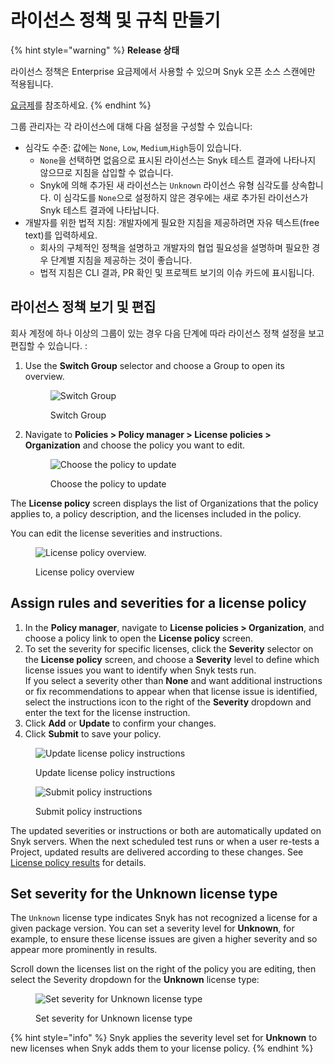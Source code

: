 # 라이선스 정책 및 규칙 만들기

{% hint style="warning" %}
**Release 상태**

라이선스 정책은 Enterprise 요금제에서 사용할 수 있으며 Snyk 오픈 소스 스캔에만 적용됩니다.

[요금제](https://snyk.io/plans)를 참조하세요.
{% endhint %}

그룹 관리자는 각 라이선스에 대해 다음 설정을 구성할 수 있습니다:

* 심각도 수준: 값에는 `None`, `Low`, `Medium`,`High`등이 있습니다.
  * `None`을 선택하면 없음으로 표시된 라이선스는 Snyk 테스트 결과에 나타나지 않으므로 지침을 삽입할 수 없습니다.
  * Snyk에 의해 추가된 새 라이선스는 `Unknown` 라이선스 유형 심각도를 상속합니다. 이 심각도를 `None`으로 설정하지 않은 경우에는 새로 추가된 라이선스가 Snyk 테스트 결과에 나타납니다.
* 개발자를 위한 법적 지침: 개발자에게 필요한 지침을 제공하려면 자유 텍스트(free text)를 입력하세요.
  * 회사의 구체적인 정책을 설명하고 개발자의 협업 필요성을 설명하며 필요한 경우 단계별 지침을 제공하는 것이 좋습니다.
  * 법적 지침은 CLI 결과, PR 확인 및 프로젝트 보기의 이슈 카드에 표시됩니다.

## 라이선스 정책 보기 및 편집

회사 계정에 하나 이상의 그룹이 있는 경우 다음 단계에 따라 라이선스 정책 설정을 보고 편집할 수 있습니다. :

1.  Use the **Switch Group** selector and choose a Group to open its overview.

    <figure><img src="../../../.gitbook/assets/license_choose-group_19oct2022.png" alt="Switch Group"><figcaption><p>Switch Group</p></figcaption></figure>
2.  Navigate to **Policies > Policy manager > License policies > Organization** and choose the policy you want to edit.

    <figure><img src="../../../.gitbook/assets/policy_license_18oct2022.png" alt="Choose the policy to update"><figcaption><p>Choose the policy to update</p></figcaption></figure>

The **License policy** screen displays the list of Organizations that the policy applies to, a policy description, and the licenses included in the policy.

You can edit the license severities and instructions.

<figure><img src="../../../.gitbook/assets/choose-org_customize_19oct2022.png" alt="License policy overview."><figcaption><p>License policy overview</p></figcaption></figure>

## Assign rules and severities for a license policy

1. In the **Policy manager**, navigate to **License policies > Organization**, and choose a policy link to open the **License policy** screen.
2. To set the severity for specific licenses, click the **Severity** selector on the **License policy** screen, and choose a **Severity** level to define which license issues you want to identify when Snyk tests run.\
   If you select a severity other than **None** and want additional instructions or fix recommendations to appear when that license issue is identified, select the instructions icon to the right of the **Severity** dropdown and enter the text for the license instruction.
3. Click **Add** or **Update** to confirm your changes.
4. Click **Submit** to save your policy.

<figure><img src="../../../.gitbook/assets/policy-severity-instructions-x_06oct2022 (1).png" alt="Update license policy instructions"><figcaption><p>Update license policy instructions</p></figcaption></figure>

<figure><img src="../../../.gitbook/assets/policy-severity-instructions-2_06oct2022.png" alt="Submit policy instructions"><figcaption><p>Submit policy instructions</p></figcaption></figure>

The updated severities or instructions or both are automatically updated on Snyk servers. When the next scheduled test runs or when a user re-tests a Project, updated results are delivered according to these changes. See [License policy results](license-policy-results.md) for details.

## Set severity for the Unknown license type

The `Unknown` license type indicates Snyk has not recognized a license for a given package version. You can set a severity level for **Unknown**, for example, to ensure these license issues are given a higher severity and so appear more prominently in results.

Scroll down the licenses list on the right of the policy you are editing, then select the Severity dropdown for the **Unknown** license type:

<div align="left">

<figure><img src="../../../.gitbook/assets/Screenshot 2023-05-12 at 10.42.12.png" alt="Set severity for Unknown license type"><figcaption><p>Set severity for Unknown license type</p></figcaption></figure>

</div>

{% hint style="info" %}
Snyk applies the severity level set for **Unknown** to new licenses when Snyk adds them to your license policy.
{% endhint %}
